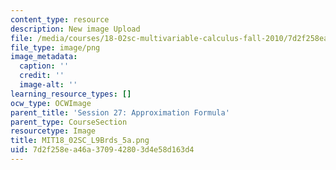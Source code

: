 ```yaml
---
content_type: resource
description: New image Upload
file: /media/courses/18-02sc-multivariable-calculus-fall-2010/7d2f258ea46a370942803d4e58d163d4_MIT18_02SC_L9Brds_5a.png
file_type: image/png
image_metadata:
  caption: ''
  credit: ''
  image-alt: ''
learning_resource_types: []
ocw_type: OCWImage
parent_title: 'Session 27: Approximation Formula'
parent_type: CourseSection
resourcetype: Image
title: MIT18_02SC_L9Brds_5a.png
uid: 7d2f258e-a46a-3709-4280-3d4e58d163d4
---
```

